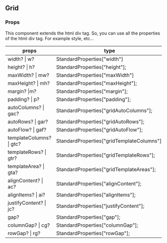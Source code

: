 ## Grid

### Props

This component extends the html div tag.
So, you can use all the properties of the html div tag.
For example style, etc...

| props                    | type                                       | desc         | default |
| ------------------------ | ------------------------------------------ | ------------ | ------- |
| width? \| w?             | StandardProperties["width"]                | preparing... | -       |
| height? \| h?            | StandardProperties["height"];              | preparing... | -       |
| maxWidth? \| mw?         | StandardProperties["maxWidth"]             | preparing... | -       |
| maxHeight? \| mh?        | StandardProperties["maxHeight"];           | preparing... | -       |
| margin? \|m?             | StandardProperties["margin"];              | preparing... | -       |
| padding? \| p?           | StandardProperties["padding"];             | preparing... | -       |
| autoColumns? \| gac?     | StandardProperties["gridAutoColumns"];     | preparing... | -       |
| autoRows? \| gar?        | StandardProperties["gridAutoRows"];        | preparing... | -       |
| autoFlow? \| gaf?        | StandardProperties["gridAutoFlow"];        | preparing... | -       |
| templateColumns? \| gtc? | StandardProperties["gridTemplateColumns"]; | preparing... | -       |
| templateRows? \| gtr?    | StandardProperties["gridTemplateRows"];    | preparing... | -       |
| templateArea? \| gta?    | StandardProperties["gridTemplateAreas"];   | preparing... | -       |
| alignContent? \| ac?     | StandardProperties["alignContent"];        | preparing... | -       |
| alignItems? \| ai?       | StandardProperties["alignItems"];          | preparing... | -       |
| justifyContent? \| jc?   | StandardProperties["justifyContent"];      | preparing... | -       |
| gap?                     | StandardProperties["gap"];                 | preparing... | -       |
| columnGap? \| cg?        | StandardProperties["columnGap"];           | preparing... | -       |
| rowGap? \| rg?           | StandardProperties["rowGap"];              | preparing... | -       |
